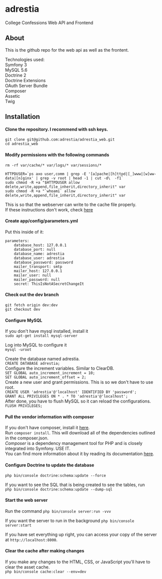 # adrestia
College Confessions Web API and Frontend

## About
This is the github repo for the web api as well as the frontent.

Technologies used:   
Symfony 3  
MySQL 5.6  
Doctrine 2  
Doctrine Extensions  
OAuth Server Bundle  
Composer  
Assetic  
Twig  

## Installation
#### Clone the repository. I recommend with ssh keys.
```
git clone git@github.com:adrestia/adrestia_web.git
cd adrestia_web
```

#### Modify permissions with the following commands
```
rm -rf var/cache/* var/logs/* var/sessions/*

HTTPDUSER=`ps axo user,comm | grep -E '[a]pache|[h]ttpd|[_]www|[w]ww-data|[n]ginx' | grep -v root | head -1 | cut -d\  -f1`
sudo chmod -R +a "$HTTPDUSER allow delete,write,append,file_inherit,directory_inherit" var
sudo chmod -R +a "`whoami` allow delete,write,append,file_inherit,directory_inherit" var
```
This is so that the webserver can write to the cache file properly.  
If these instructions don't work, check [here](http://symfony.com/doc/current/book/installation.html#checking-symfony-application-configuration-and-setup)  

#### Create app/config/parameters.yml
Put this inside of it:  
```
parameters:
    database_host: 127.0.0.1
    database_port: null
    database_name: adrestia
    database_user: adrestia
    database_password: password
    mailer_transport: smtp
    mailer_host: 127.0.0.1
    mailer_user: null
    mailer_password: null
    secret: ThisIsNotASecretChangeIt
```

#### Check out the dev branch
`git fetch origin dev:dev`    
`git checkout dev`

#### Configure MySQL
If you don't have mysql installed, install it  
`sudo apt-get install mysql-server`

Log into MySQL to configure it  
`mysql -uroot`

Create the database named adrestia.   
`CREATE DATABASE adrestia;`  
Configure the increment variables. Similar to ClearDB.  
`SET GLOBAL auto_increment_increment = 10;`  
`SET GLOBAL auto_increment_offset = 2;`  
Create a new user and grant permissions. This is so we don't have to use root.  
`CREATE USER 'adrestia'@'localhost' IDENTIFIED BY 'password';`  
`GRANT ALL PRIVILEGES ON * . * TO 'adrestia'@'localhost';`  
After done, you have to flush MySQL so it can reload the configurations.  
`FLUSH PRIVILEGES;`  

#### Pull the vendor information with composer
If you don't have composer, install it [here](https://getcomposer.org/download/).  
Run `composer install`.
This will download all of the dependencies outlined in the composer.json.  
*Composer* is a dependency management tool for PHP and is closely integrated into Symfony. USE IT.  
You can find more information about it by reading its documentation [here](https://getcomposer.org/doc/00-intro.md).  

#### Configure Doctrine to update the database
`php bin/console doctrine:schema:update --force`  

If you want to see the SQL that is being created to see the tables, run  
`php bin/console doctrine:schema:update --dump-sql`

#### Start the web server
Run the command
`php bin/console server:run -vvv`

If you want the server to run in the background
`php bin/console server:start`

If you have set everything up right, you can access your copy of the server at `http://localhost:8000`.

#### Clear the cache after making changes
If you make any changes to the HTML, CSS, or JavaScript you'll have to clear the asset cache.  
`php bin/console cache:clear --env=dev`
